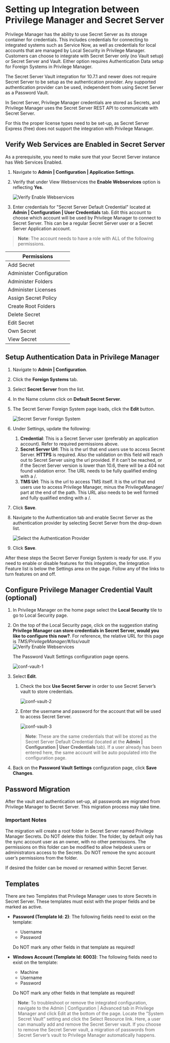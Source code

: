 [title]: # (Privilege Manager and Secret Server)
[tags]: # (authentication,Integration)
[priority]: # (9002)
# Setting up Integration between Privilege Manager and Secret Server

Privilege Manager has the ability to use Secret Server as its storage container for credentials. This includes credentials for connecting to integrated systems such as Service Now, as well as credentials for local accounts that are managed by Local Security in Privilege Manager. Customers can choose to integrate with Secret Server only (no Vault setup) or Secret Server and Vault. Either option requires Authentication Data setup for Foreign Systems in Privilege Manager.

The Secret Server Vault integration for 10.7.1 and newer does not require Secret Server to be setup as the authentication provider. Any supported authentication provider can be used, independent from using Secret Server as a Password Vault.

In Secret Server, Privilege Manager credentials are stored as Secrets, and Privilege Manager uses the Secret Server REST API to communicate with Secret Server.

For this the proper license types need to be set-up, as Secret Server Express (free) does not support the integration with Privilege Manager.

## Verify Web Services are Enabled in Secret Server

As a prerequisite, you need to make sure that your Secret Server instance has Web Services Enabled.

1. Navigate to __Admin | Configuration | Application Settings__.
1. Verify that under View Webservices the __Enable Webservices__ option is reflecting __Yes__.

   ![Verify Enable Webservices](images/SS_enable_WebServices_20190412.png)
1. Enter credentials for "Secret Server Default Credential" located at __Admin | Configuration | User Credentials__ tab. Edit this account to choose which account will be used by Privilege Manager to connect to Secret Server. This can be a regular Secret Server user or a Secret Server Application account.

>**Note**: The account needs to have a role with ALL of the following permissions.

| Permissions |
| ----- |
| Add Secret |
| Administer Configuration |
| Administer Folders |
| Administer Licenses |
| Assign Secret Policy |
| Create Root Folders |
| Delete Secret |
| Edit Secret |
| Own Secret |
| View Secret |

## Setup Authentication Data in Privilege Manager

1. Navigate to __Admin | Configuration__.
1. Click the __Foreign Systems__ tab.
1. Select __Secret Server__ from the list.
1. In the Name column click on __Default Secret Server__.
1. The Secret Server Foreign System page loads, click the __Edit__ button.

   ![Secret Server Foreign System](images/auth/secretserver_fs.png)
1. Under Settings, update the following:
   1. __Credential__: This is a Secret Server user (preferably an application account). Refer to required permissions above.
   1. __Secret Server Url__: This is the url that end users use to access Secret Server. __HTTPS__ is required. Also the validation on this field will reach out to Secret Server using the url provided. If it can’t be reached, or if the Secret Server version is lower than 10.6, there will be a 404 not found validation error. The URL needs to be fully qualified ending with a /.
   1. __TMS Url__: This is the url to access TMS itself. It is the url that end users use to access Privilege Manager, minus the PrivilegeManager/ part at the end of the path. This URL also needs to be well formed and fully qualified ending with a /.
1. Click __Save__.
1. Navigate to the Authentication tab and enable Secret Server as the authentication provider by selecting Secret Server from the drop-down list.

   ![Select the Authentication Provider](images/auth/pm_ss_authprovider.png)
1. Click __Save__.

After these steps the Secret Server Foreign System is ready for use. If you need to enable or disable features for this integration, the Integration Feature list is below the Settings area on the page. Follow any of the links to turn features on and off.

<!-- TODO: Name/describe list of features and why a user would want to enable/disable them. Add screen captures. -->
  
## Configure Privilege Manager Credential Vault (optional)

1. In Privilege Manager on the home page select the __Local Security__ tile to go to Local Security page.
1. On the top of the Local Security page, click on the suggestion stating __Privilege Manager can store credentials in Secret Server, would you like to configure this now?__. For reference, the relative URL for this page is *TMS/PrivilegeManager/#/lss/vault*<br/>
   ![Verify Enable Webservices](images/PM_conf_for_SS_20190412.png)

   The Password Vault Settings configuration page opens.
 
   ![conf-vault-1](images/auth/conf-vault-1.png "Password Vault Settings page")
1. Select __Edit__.

   1. Check the box __Use Secret Server__ in order to use Secret Server’s vault to store credentials.

      ![conf-vault-2](images/auth/conf-vault-2.png "Select checkbox for Vault integration page")
   1. Enter the username and password for the account that will be used to access Secret Server.

      ![conf-vault-3](images/auth/conf-vault-3.png "Secret Server Foreign System page")

   >**Note**:
   >These are the same credentials that will be stored as the Secret Server Default Credential (located at the __Admin | Configuration | User Credentials__ tab). If a user already has been entered here, the same account will be auto populated into the configuration page.

1. Back on the __Password Vault Settings__ configuration page, click __Save Changes__.

## Password Migration

After the vault and authentication set-up, all passwords are migrated from Privilege Manager to Secret Server. This migration process may take time.

### Important Notes

The migration will create a root folder in Secret Server named Privilege Manager Secrets. Do NOT delete this folder. The folder, by default only has the sync account user as an owner, with no other permissions.
The permissions on this folder can be modified to allow helpdesk users or administrators access to the Secrets. Do NOT remove the sync account user’s permissions from the folder.

If desired the folder can be moved or renamed within Secret Server.

## Templates

There are two Templates that Privilege Manager uses to store Secrets in Secret Server. These templates must exist with the proper fields and be marked as active.

* __Password (Template Id: 2)__: The following fields need to exist on the template:

  * Username
  * Password

  Do NOT mark any other fields in that template as required!

* __Windows Account (Template Id: 6003)__: The following fields need to exist on the template:

  * Machine
  * Username
  * Password

  Do NOT mark any other fields in that template as required!

>**Note**:
>To troubleshoot or remove the integrated configuration, navigate to the Admin | Configuration | Advanced tab in Privilege Manager and click Edit at the bottom of the page. Locate the “System Secret Vault” setting and click the Select Resource link. Here, a user can manually add and remove the Secret Server vault. If you choose to remove the Secret Server vault, a migration of passwords from Secret Server’s vault to Privilege Manager automatically happens.
